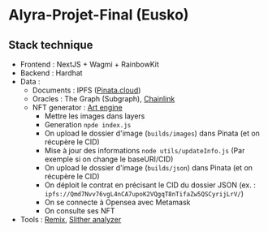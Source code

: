 # Alyra-Projet-Final (Eusko)

## Stack technique
- Frontend : NextJS + Wagmi + RainbowKit
- Backend : Hardhat
- Data :
   - Documents : IPFS ([Pinata.cloud](https://pinata.cloud/))
   - Oracles : The Graph (Subgraph), [Chainlink](https://dev.chain.link/faucet)
   - NFT generator : [Art engine](https://github.com/nftchef/art-engine)
      - Mettre les images dans layers
      - Generation `npde index.js`
      - On upload le dossier d'image (`builds/images`) dans Pinata (et on récupère le CID)
      - Mise à jour des informations `node utils/updateInfo.js` (Par exemple si on change le baseURI/CID)
      - On upload le dossier d'image (`builds/json`) dans Pinata (et on récupère le CID)
      - On déploit le contrat en précisant le CID du dossier JSON (ex. : `ipfs://Qmd7Nvv76vgL4nCA7upoK2VQgqT8nTifaZw5QSCyrijLrV/`)
      - On se connecte à Opensea avec Metamask
      - On consulte ses NFT
- Tools : [Remix](https://remix.ethereum.org/), [Slither analyzer](https://github.com/crytic/slither)
